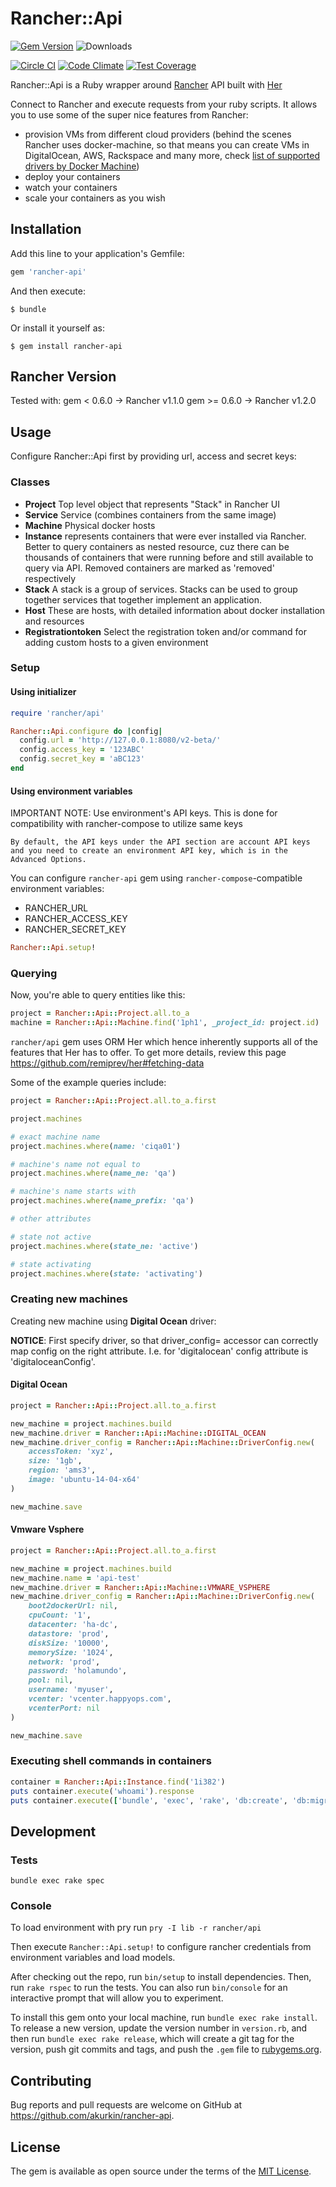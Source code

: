 # Rancher::Api

[![Gem Version](https://badge.fury.io/rb/rancher-api.svg)](http://badge.fury.io/rb/rancher-api)
![Downloads](http://ruby-gem-downloads-badge.herokuapp.com/rancher-api)


[![Circle CI](https://circleci.com/gh/akurkin/rancher-api/tree/master.svg?style=svg)](https://circleci.com/gh/akurkin/rancher-api/tree/master)
[![Code Climate](https://codeclimate.com/github/akurkin/rancher-api/badges/gpa.svg)](https://codeclimate.com/github/akurkin/rancher-api)
[![Test Coverage](https://codeclimate.com/github/akurkin/rancher-api/badges/coverage.svg)](https://codeclimate.com/github/akurkin/rancher-api/coverage)


Rancher::Api is a Ruby wrapper around [Rancher](http://rancher.com/) API built with [Her](http://www.her-rb.org/)

Connect to Rancher and execute requests from your ruby scripts.
It allows you to use some of the super nice features from Rancher:

- provision VMs from different cloud providers (behind the scenes Rancher uses docker-machine, so that means you can create VMs in DigitalOcean, AWS, Rackspace and many more, check [list of supported drivers by Docker Machine](https://docs.docker.com/machine/drivers/))
- deploy your containers
- watch your containers
- scale your containers as you wish

## Installation

Add this line to your application's Gemfile:

```ruby
gem 'rancher-api'
```

And then execute:

    $ bundle

Or install it yourself as:

    $ gem install rancher-api

## Rancher Version

Tested with:
gem < 0.6.0 -> Rancher v1.1.0
gem >= 0.6.0 -> Rancher v1.2.0

## Usage

Configure Rancher::Api first by providing url, access and secret keys:

### Classes

- **Project**
Top level object that represents "Stack" in Rancher UI
- **Service**
Service (combines containers from the same image)
- **Machine**
Physical docker hosts
- **Instance**
represents containers that were ever installed via Rancher. Better to query containers as nested resource, cuz there can be thousands of containers that were running before and still available to query via API. Removed containers are marked as 'removed' respectively
- **Stack**
A stack is a group of services. Stacks can be used to group together services that together implement an application.
- **Host**
These are hosts, with detailed information about docker installation and resources
- **Registrationtoken**
Select the registration token and/or command for adding custom hosts to a given environment

### Setup

#### Using initializer

```ruby
require 'rancher/api'

Rancher::Api.configure do |config|
  config.url = 'http://127.0.0.1:8080/v2-beta/'
  config.access_key = '123ABC'
  config.secret_key = 'aBC123'
end
```

#### Using environment variables

IMPORTANT NOTE: Use environment's API keys. This is done for compatibility with rancher-compose to utilize same keys

    By default, the API keys under the API section are account API keys and you need to create an environment API key, which is in the Advanced Options.

You can configure `rancher-api` gem using `rancher-compose`-compatible environment variables:

- RANCHER_URL
- RANCHER_ACCESS_KEY
- RANCHER_SECRET_KEY

```ruby
Rancher::Api.setup!
```

### Querying

Now, you're able to query entities like this:

```ruby
project = Rancher::Api::Project.all.to_a
machine = Rancher::Api::Machine.find('1ph1', _project_id: project.id)
```

`rancher/api` gem uses ORM Her which hence inherently supports all of the features that Her has to offer. To get more details, review this page https://github.com/remiprev/her#fetching-data

Some of the example queries include:

```ruby
project = Rancher::Api::Project.all.to_a.first

project.machines

# exact machine name
project.machines.where(name: 'ciqa01')

# machine's name not equal to
project.machines.where(name_ne: 'qa')

# machine's name starts with
project.machines.where(name_prefix: 'qa')

# other attributes

# state not active
project.machines.where(state_ne: 'active')

# state activating
project.machines.where(state: 'activating')
```

### Creating new machines
Creating new machine using **Digital Ocean** driver:

**NOTICE**: First specify driver, so that driver_config= accessor can correctly map config on the right attribute. I.e. for 'digitalocean' config attribute is 'digitaloceanConfig'.

#### Digital Ocean

```ruby
project = Rancher::Api::Project.all.to_a.first

new_machine = project.machines.build
new_machine.driver = Rancher::Api::Machine::DIGITAL_OCEAN
new_machine.driver_config = Rancher::Api::Machine::DriverConfig.new(
    accessToken: 'xyz',
    size: '1gb',
    region: 'ams3',
    image: 'ubuntu-14-04-x64'
)

new_machine.save
```

#### Vmware Vsphere

```ruby
project = Rancher::Api::Project.all.to_a.first

new_machine = project.machines.build
new_machine.name = 'api-test'
new_machine.driver = Rancher::Api::Machine::VMWARE_VSPHERE
new_machine.driver_config = Rancher::Api::Machine::DriverConfig.new(
    boot2dockerUrl: nil,
    cpuCount: '1',
    datacenter: 'ha-dc',
    datastore: 'prod',
    diskSize: '10000',
    memorySize: '1024',
    network: 'prod',
    password: 'holamundo',
    pool: nil,
    username: 'myuser',
    vcenter: 'vcenter.happyops.com',
    vcenterPort: nil
)

new_machine.save
```


### Executing shell commands in containers

```ruby
container = Rancher::Api::Instance.find('1i382')
puts container.execute('whoami').response
puts container.execute(['bundle', 'exec', 'rake', 'db:create', 'db:migrate']).response
```

## Development

### Tests
`bundle exec rake spec`

### Console
To load environment with pry run `pry -I lib -r rancher/api`

Then execute `Rancher::Api.setup!` to configure rancher credentials from environment variables and load models.

After checking out the repo, run `bin/setup` to install dependencies. Then, run `rake rspec` to run the tests. You can also run `bin/console` for an interactive prompt that will allow you to experiment.

To install this gem onto your local machine, run `bundle exec rake install`. To release a new version, update the version number in `version.rb`, and then run `bundle exec rake release`, which will create a git tag for the version, push git commits and tags, and push the `.gem` file to [rubygems.org](https://rubygems.org).

## Contributing

Bug reports and pull requests are welcome on GitHub at https://github.com/akurkin/rancher-api.

## License

The gem is available as open source under the terms of the [MIT License](http://opensource.org/licenses/MIT).

